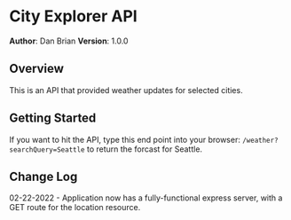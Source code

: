 # City Explorer API

**Author**: Dan Brian
**Version**: 1.0.0

## Overview
This is an API that provided weather updates for selected cities.

## Getting Started
If you want to hit the API, type this end point into your browser: `/weather?searchQuery=Seattle` to return the forcast for Seattle.

## Change Log
02-22-2022 - Application now has a fully-functional express server, with a GET route for the location resource.
